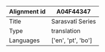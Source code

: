 |Alignment id | A04F44347
| --- | --- 
|Title | Sarasvatī Series 
|Type | translation
|Languages | ['en', 'pt', 'bo']